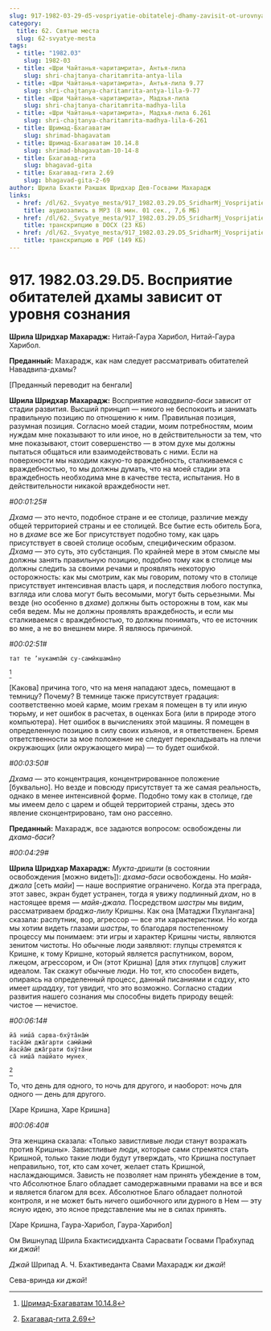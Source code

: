 ```yaml
---
slug: 917-1982-03-29-d5-vospriyatie-obitatelej-dhamy-zavisit-ot-urovnya-soznaniya
category:
  title: 62. Святые места
  slug: 62-svyatye-mesta
tags:
  - title: "1982.03"
    slug: 1982-03
  - title: «Шри Чайтанья-чаритамрита», Антья-лила
    slug: shri-chajtanya-charitamrita-antya-lila
  - title: «Шри Чайтанья-чаритамрита», Антья-лила 9.77
    slug: shri-chajtanya-charitamrita-antya-lila-9-77
  - title: «Шри Чайтанья-чаритамрита», Мадхья-лила
    slug: shri-chajtanya-charitamrita-madhya-lila
  - title: «Шри Чайтанья-чаритамрита», Мадхья-лила 6.261
    slug: shri-chajtanya-charitamrita-madhya-lila-6-261
  - title: Шримад-Бхагаватам
    slug: shrimad-bhagavatam
  - title: Шримад-Бхагаватам 10.14.8
    slug: shrimad-bhagavatam-10-14-8
  - title: Бхагавад-гита
    slug: bhagavad-gita
  - title: Бхагавад-гита 2.69
    slug: bhagavad-gita-2-69
author: Шрила Бхакти Ракшак Шридхар Дев-Госвами Махарадж
links:
  - href: /dl/62._Svyatye_mesta/917_1982.03.29.D5_SridharMj_Vosprijatie_obitatelej_dhamy_zavisit_ot_urovnja_soznanija.mp3
    title: аудиозапись в MP3 (8 мин. 01 сек., 7,6 МБ)
  - href: /dl/62._Svyatye_mesta/917_1982.03.29.D5_SridharMj_Vosprijatie_obitatelej_dhamy_zavisit_ot_urovnja_soznanija.docx
    title: транскрипцию в DOCX (23 КБ)
  - href: /dl/62._Svyatye_mesta/917_1982.03.29.D5_SridharMj_Vosprijatie_obitatelej_dhamy_zavisit_ot_urovnja_soznanija.pdf
    title: транскрипцию в PDF (149 КБ)
---
```


# 917. 1982.03.29.D5. Восприятие обитателей дхамы зависит от уровня сознания

**Шрила Шридхар Махарадж:** Нитай-Гаура Харибол, Нитай-Гаура Харибол.

**Преданный:** Махарадж, как нам следует рассматривать обитателей Навадвипа-дхамы?

[Преданный переводит на бенгали]

**Шрила Шридхар Махарадж:** Восприятие *навадвипа-баси* зависит от стадии развития. Высший принцип — никого не беспокоить и занимать правильную позицию по отношению к ним. Правильная позиция, разумная позиция. Согласно моей стадии, моим потребностям, моим нуждам мне показывают то или иное, но в действительности за тем, что мне показывают, стоит совершенство — в этом духе мы должны пытаться общаться или взаимодействовать с ними. Если на поверхности мы находим какую-то враждебность, сталкиваемся с враждебностью, то мы должны думать, что на моей стадии эта враждебность необходима мне в качестве теста, испытания. Но в действительности никакой враждебности нет.

*#00:01:25#*

*Дхама* — это нечто, подобное стране и ее столице, различие между общей территорией страны и ее столицей. Все бытие есть обитель Бога, но в *дхаме* все же Бог присутствует подобно тому, как царь присутствует в своей столице особым, специфическим образом. *Дхама* — это суть, это субстанция. По крайней мере в этом смысле мы должны занять правильную позицию, подобно тому как в столице мы должны следить за своими речами и проявлять некоторую осторожность: как мы смотрим, как мы говорим, потому что в столице присутствует интенсивная власть царя, и последствия любого поступка, взгляда или слова могут быть весомыми, могут быть серьезными. Мы везде (но особенно в *дхаме*) должны быть осторожны в том, как мы себя ведем. Мы не должны проявлять враждебность, и если мы сталкиваемся с враждебностью, то должны понимать, что ее источник во мне, а не во внешнем мире. Я являюсь причиной.

*#00:02:51#*

    тат те ’нукампа̄м̇ су-самӣкшама̄н̣о
[^_ftn1]

[Какова] причина того, что на меня нападают здесь, помещают в темницу? Почему? В темнице также присутствует градация: соответственно моей карме, моим грехам я помещен в ту или иную тюрьму, и нет ошибок в расчетах, в оценках Бога (или в природе этого компьютера). Нет ошибок в вычислениях этой машины. Я помещен в определенную позицию в силу своих изъянов, и я ответственен. Бремя ответственности за мое положение не следует перекладывать на плечи окружающих (или окружающего мира) — то будет ошибкой.

*#00:03:50#*

*Дхама* — это концентрация, концентрированное положение [буквально]. Но везде и повсюду присутствует та же самая реальность, однако в менее интенсивной форме. Подобно тому как в столице, где мы имеем дело с царем и общей территорией страны, здесь это явление сконцентрировано, там оно рассеяно.

**Преданный:** Махарадж, все задаются вопросом: освобождены ли *дхама-баси*?

*#00:04:29#*

**Шрила Шридхар Махарадж:** *Мукта-дришти* (в состоянии освобождения [можно видеть]): *дхама-баси* освобождены. Но *майя-джала* [сеть *майи*] — наше восприятие ограничено. Когда эта преграда, этот завес, экран будет устранен, тогда я увижу подлинный *дхам*, но в настоящее время — *майя-джала.* Посредством *шастры* мы видим, рассматриваем *браджа-лилу* Кришны. Как она [Матаджи Пхулангана] сказала: распутник, вор, агрессор — все эти характеристики. Но когда мы хотим видеть глазами *шастры*, то благодаря постепенному процессу мы понимаем: эти игры и характер Кришны чисты, являются зенитом чистоты. Но обычные люди заявляют: глупцы стремятся к Кришне, к тому Кришне, который является распутником, вором, лжецом, агрессором, и Он (этот Кришна) [для этих глупцов] служит идеалом. Так скажут обычные люди. Но тот, кто способен видеть, опираясь на определенный процесс, данный писаниями и *садху*, кто имеет *шраддху*, тот увидит, что это возможно. Согласно стадии развития нашего сознания мы способны видеть природу вещей: чистое — нечистое.

*#00:06:14#*

    йа̄ ниш́а̄ сарва-бхӯта̄на̄м̇
    тасйа̄м̇ джа̄гарти сам̇йамӣ
    йасйа̄м̇ джа̄грати бхӯта̄ни
    са̄ ниш́а̄ паш́йато мунех̣
[^_ftn2]

То, что день для одного, то ночь для другого, и наоборот: ночь для одного — день для другого.

[Харе Кришна, Харе Кришна]

*#00:06:40#*

Эта женщина сказала: «Только завистливые люди станут возражать против Кришны». Завистливые люди, которые сами стремятся стать Кришной, только такие люди будут утверждать, что Кришна поступает неправильно, тот, кто сам хочет, желает стать Кришной, наслаждающимся. Зависть не позволяет нам принять убеждение в том, что Абсолютное Благо обладает самодержавными правами на все и вся и является благом для всех. Абсолютное Благо обладает полнотой контроля, и не может быть ничего ошибочного или дурного в Нем — эту ясную идею, это ясное представление мы не в силах принять.

[Харе Кришна, Гаура-Харибол, Гаура-Харибол]

Ом Вишнупад Шрила Бхактисиддханта Сарасвати Госвами Прабхупад *ки джай*!

*Джай* Шрипад А. Ч. Бхактиведанта Свами Махарадж *ки джай*!

Сева-вринда *ки джай*!



[^_ftn1]: [Шримад-Бхагаватам 10.14.8](../notes/shrimad-bhagavatam/shrimad-bhagavatam-10-14-8.md)

[^_ftn2]: [Бхагавад-гита 2.69](../notes/bhagavad-gita/bhagavad-gita-2-69.md)
